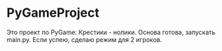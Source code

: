 # PyGameProject
Это проект по PyGame: Крестики - нолики. 
Основа готова, запускать main.py.
Если успею, сделаю режим для 2 игроков.
